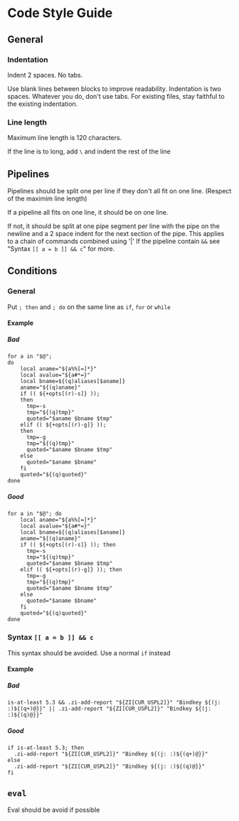# Code Style Guide

## General

### Indentation

Indent 2 spaces. No tabs.

Use blank lines between blocks to improve readability. Indentation is two spaces. Whatever you do, don't use tabs. For existing files, stay faithful to the existing indentation.

### Line length

Maximum line length is 120 characters.

If the line is to long, add `\` and indent the rest of the line

## Pipelines

Pipelines should be split one per line if they don't all fit on one line. (Respect of the maximim line length)

If a pipeline all fits on one line, it should be on one line.

If not, it should be split at one pipe segment per line with the pipe on the newline and a 2 space indent for the next section of the pipe. This applies to a chain of commands combined using '|'
If the pipeline contain `&&` see "Syntax `[[ a = b ]] && c`" for more.

## Conditions

### General

Put `; then` and `; do` on the same line as `if`, `for` or `while`

#### Example

##### Bad

``` shell
for a in "$@";
do
    local aname="${a%%[=]*}"
    local avalue="${a#*=}"
    local bname=${(q)aliases[$aname]}
    aname="${(q)aname}"
    if (( ${+opts[(r)-s]} ));
    then
      tmp=-s
      tmp="${(q)tmp}"
      quoted="$aname $bname $tmp"
    elif (( ${+opts[(r)-g]} ));
    then
      tmp=-g
      tmp="${(q)tmp}"
      quoted="$aname $bname $tmp"
    else
      quoted="$aname $bname"
    fi
    quoted="${(q)quoted}"
done
```

##### Good

``` shell
for a in "$@"; do
    local aname="${a%%[=]*}"
    local avalue="${a#*=}"
    local bname=${(q)aliases[$aname]}
    aname="${(q)aname}"
    if (( ${+opts[(r)-s]} )); then
      tmp=-s
      tmp="${(q)tmp}"
      quoted="$aname $bname $tmp"
    elif (( ${+opts[(r)-g]} )); then
      tmp=-g
      tmp="${(q)tmp}"
      quoted="$aname $bname $tmp"
    else
      quoted="$aname $bname"
    fi
    quoted="${(q)quoted}"
done
```

### Syntax `[[ a = b ]] && c`

This syntax should be avoided. Use a normal `if` instead

#### Example

##### Bad
``` shell
is-at-least 5.3 && .zi-add-report "${ZI[CUR_USPL2]}" "Bindkey ${(j: :)${(q+)@}}" || .zi-add-report "${ZI[CUR_USPL2]}" "Bindkey ${(j: :)${(q)@}}"
```

##### Good
``` shell
if is-at-least 5.3; then
  .zi-add-report "${ZI[CUR_USPL2]}" "Bindkey ${(j: :)${(q+)@}}"
else
  .zi-add-report "${ZI[CUR_USPL2]}" "Bindkey ${(j: :)${(q)@}}"
fi
```

## `eval`

Eval should be avoid if possible